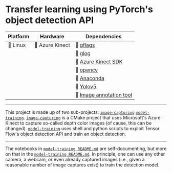 # Transfer learning using PyTorch's object detection API


|   Platform |   Hardware	|  Dependencies 	|
|---	|---	|---	|
|   :white_square_button: Linux	|   :white_square_button: Azure Kinect 	| :white_square_button: [ gflags](https://github.com/gflags/gflags)	|
|| |  :white_square_button: [ glog ](https://github.com/google/glog)  	|
||| :white_square_button:  [ Azure Kinect SDK ](https://github.com/microsoft/Azure-Kinect-Sensor-SDK) |
||| :white_square_button:  [ opencv ](https://github.com/opencv/opencv) |
||| :white_square_button:  [ Anaconda ](https://www.anaconda.com/products/individual) |
||| :white_square_button:  [ Yolov5 ](https://github.com/ultralytics/yolov5) |
||| :white_square_button:  [ Image annotation tool ](https://github.com/tzutalin/labelImg) |

---

This project is made up of two sub-projects:  [`image-capturing`](./image-capturing) [`model-training`](./model-training).  [`image-capturing`](./image-capturing) is a CMake project that uses Microsoft's Azure Kinect to capture so-called depth color images (of cause, this can be changed). [`model-training`](./model-training) uses shell and python scripts to exploit Tensor Flow's object detection API and train an object detection.

---

The notebooks in [`model-training README.md`](./model-training/README.md) are self-documenting, but more on that in the [`model-training README.md`](./model-training/README.md). In principle, one can use any other camera, a webcam, or even already captured images (i.e., given a reasonable number of image captures exist) to train the detection model.
